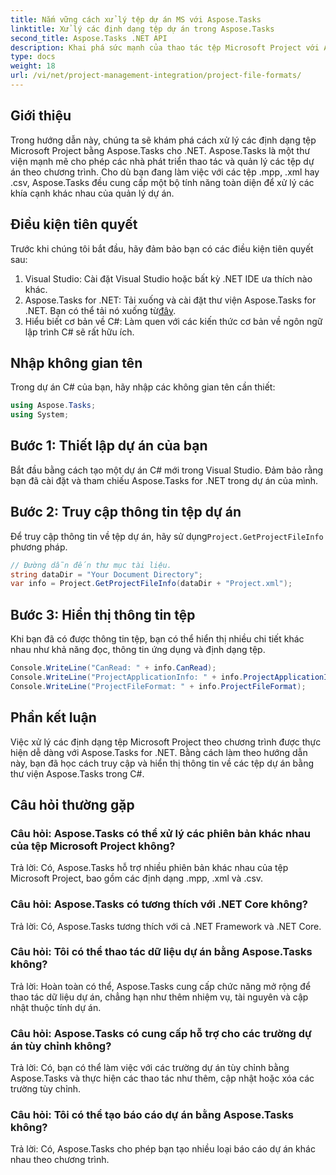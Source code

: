 ```yaml
---
title: Nắm vững cách xử lý tệp dự án MS với Aspose.Tasks
linktitle: Xử lý các định dạng tệp dự án trong Aspose.Tasks
second_title: Aspose.Tasks .NET API
description: Khai phá sức mạnh của thao tác tệp Microsoft Project với Aspose.Tasks for .NET. Đi sâu vào việc tích hợp và quản lý liền mạch.
type: docs
weight: 18
url: /vi/net/project-management-integration/project-file-formats/
---
```

## Giới thiệu
Trong hướng dẫn này, chúng ta sẽ khám phá cách xử lý các định dạng tệp Microsoft Project bằng Aspose.Tasks cho .NET. Aspose.Tasks là một thư viện mạnh mẽ cho phép các nhà phát triển thao tác và quản lý các tệp dự án theo chương trình. Cho dù bạn đang làm việc với các tệp .mpp, .xml hay .csv, Aspose.Tasks đều cung cấp một bộ tính năng toàn diện để xử lý các khía cạnh khác nhau của quản lý dự án.
## Điều kiện tiên quyết
Trước khi chúng tôi bắt đầu, hãy đảm bảo bạn có các điều kiện tiên quyết sau:
1. Visual Studio: Cài đặt Visual Studio hoặc bất kỳ .NET IDE ưa thích nào khác.
2.  Aspose.Tasks for .NET: Tải xuống và cài đặt thư viện Aspose.Tasks for .NET. Bạn có thể tải nó xuống từ[đây](https://releases.aspose.com/tasks/net/).
3. Hiểu biết cơ bản về C#: Làm quen với các kiến thức cơ bản về ngôn ngữ lập trình C# sẽ rất hữu ích.

## Nhập không gian tên
Trong dự án C# của bạn, hãy nhập các không gian tên cần thiết:
```csharp
using Aspose.Tasks;
using System;

```
## Bước 1: Thiết lập dự án của bạn
Bắt đầu bằng cách tạo một dự án C# mới trong Visual Studio. Đảm bảo rằng bạn đã cài đặt và tham chiếu Aspose.Tasks for .NET trong dự án của mình.
## Bước 2: Truy cập thông tin tệp dự án
 Để truy cập thông tin về tệp dự án, hãy sử dụng`Project.GetProjectFileInfo` phương pháp.
```csharp
// Đường dẫn đến thư mục tài liệu.
string dataDir = "Your Document Directory";
var info = Project.GetProjectFileInfo(dataDir + "Project.xml");
```
## Bước 3: Hiển thị thông tin tệp
Khi bạn đã có được thông tin tệp, bạn có thể hiển thị nhiều chi tiết khác nhau như khả năng đọc, thông tin ứng dụng và định dạng tệp.
```csharp
Console.WriteLine("CanRead: " + info.CanRead);
Console.WriteLine("ProjectApplicationInfo: " + info.ProjectApplicationInfo);
Console.WriteLine("ProjectFileFormat: " + info.ProjectFileFormat);
```

## Phần kết luận
Việc xử lý các định dạng tệp Microsoft Project theo chương trình được thực hiện dễ dàng với Aspose.Tasks for .NET. Bằng cách làm theo hướng dẫn này, bạn đã học cách truy cập và hiển thị thông tin về các tệp dự án bằng thư viện Aspose.Tasks trong C#.
## Câu hỏi thường gặp
### Câu hỏi: Aspose.Tasks có thể xử lý các phiên bản khác nhau của tệp Microsoft Project không?
Trả lời: Có, Aspose.Tasks hỗ trợ nhiều phiên bản khác nhau của tệp Microsoft Project, bao gồm các định dạng .mpp, .xml và .csv.
### Câu hỏi: Aspose.Tasks có tương thích với .NET Core không?
Trả lời: Có, Aspose.Tasks tương thích với cả .NET Framework và .NET Core.
### Câu hỏi: Tôi có thể thao tác dữ liệu dự án bằng Aspose.Tasks không?
Trả lời: Hoàn toàn có thể, Aspose.Tasks cung cấp chức năng mở rộng để thao tác dữ liệu dự án, chẳng hạn như thêm nhiệm vụ, tài nguyên và cập nhật thuộc tính dự án.
### Câu hỏi: Aspose.Tasks có cung cấp hỗ trợ cho các trường dự án tùy chỉnh không?
Trả lời: Có, bạn có thể làm việc với các trường dự án tùy chỉnh bằng Aspose.Tasks và thực hiện các thao tác như thêm, cập nhật hoặc xóa các trường tùy chỉnh.
### Câu hỏi: Tôi có thể tạo báo cáo dự án bằng Aspose.Tasks không?
Trả lời: Có, Aspose.Tasks cho phép bạn tạo nhiều loại báo cáo dự án khác nhau theo chương trình.